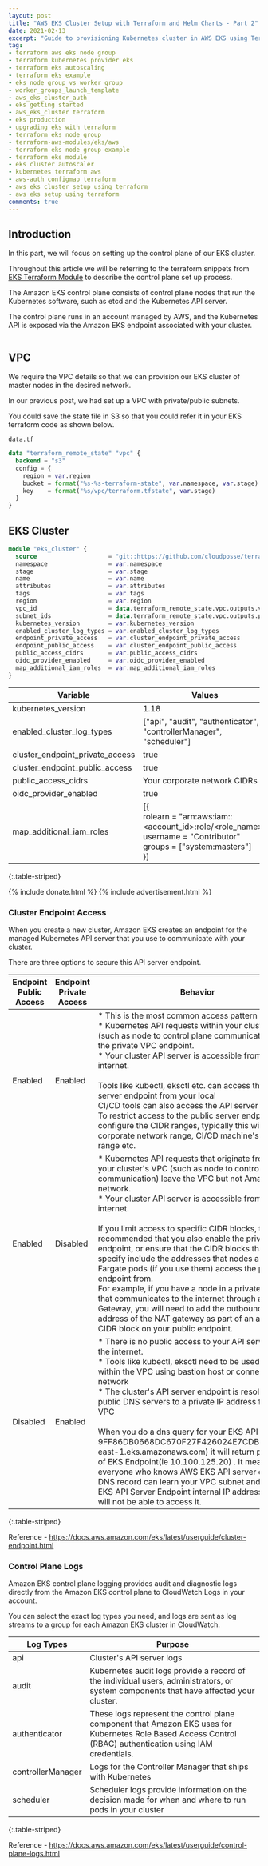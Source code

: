 ```yaml
---
layout: post
title: "AWS EKS Cluster Setup with Terraform and Helm Charts - Part 2"
date: 2021-02-13
excerpt: "Guide to provisioning Kubernetes cluster in AWS EKS using Terraform and Helm Charts"
tag:
- terraform aws eks node group
- terraform kubernetes provider eks
- terraform eks autoscaling
- terraform eks example
- eks node group vs worker group
- worker_groups_launch_template
- aws_eks_cluster_auth
- eks getting started
- aws_eks_cluster terraform
- eks production
- upgrading eks with terraform
- terraform eks node group
- terraform-aws-modules/eks/aws
- terraform eks node group example
- terraform eks module
- eks cluster autoscaler
- kubernetes terraform aws
- aws-auth configmap terraform
- aws eks cluster setup using terraform
- aws eks setup using terraform
comments: true
---
```


## Introduction

In this part, we will focus on setting up the control plane of our EKS cluster.

Throughout this article we will be referring to the terraform snippets from [EKS Terraform Module](https://github.com/cloudposse/terraform-aws-eks-cluster) to describe the control plane set up process.

The Amazon EKS control plane consists of control plane nodes that run the Kubernetes software, such as etcd and the Kubernetes API server. 

The control plane runs in an account managed by AWS, and the Kubernetes API is exposed via the Amazon EKS endpoint associated with your cluster.

<figure>
    <a href="{{ site.url }}/assets/img/2021/02/eks-control-plane.png">
        <picture>
            <source type="image/webp" srcset="{{ site.url }}/assets/img/2021/02/eks-control-plane.webp">
            <source type="image/png" srcset="{{ site.url }}/assets/img/2021/02/eks-control-plane.png">
            <img src="{{ site.url }}/assets/img/2021/02/eks-control-plane.png" alt="">
        </picture>
    </a>
</figure>

## VPC

We require the VPC details so that we can provision our EKS cluster of master nodes in the desired network.

In our previous post, we had set up a VPC with private/public subnets. 

You could save the state file in S3 so that you could refer it in your EKS terraform code as shown below.

`data.tf`

```terraform
data "terraform_remote_state" "vpc" {
  backend = "s3"
  config = {
    region = var.region
    bucket = format("%s-%s-terraform-state", var.namespace, var.stage)
    key    = format("%s/vpc/terraform.tfstate", var.stage)
  }
}
```

## EKS Cluster

```terraform
module "eks_cluster" {
  source                    = "git::https://github.com/cloudposse/terraform-aws-eks-cluster.git?ref=master"
  namespace                 = var.namespace
  stage                     = var.stage
  name                      = var.name
  attributes                = var.attributes
  tags                      = var.tags
  region                    = var.region
  vpc_id                    = data.terraform_remote_state.vpc.outputs.vpc_id
  subnet_ids                = data.terraform_remote_state.vpc.outputs.private_subnets
  kubernetes_version        = var.kubernetes_version
  enabled_cluster_log_types = var.enabled_cluster_log_types
  endpoint_private_access   = var.cluster_endpoint_private_access
  endpoint_public_access    = var.cluster_endpoint_public_access
  public_access_cidrs       = var.public_access_cidrs
  oidc_provider_enabled     = var.oidc_provider_enabled
  map_additional_iam_roles  = var.map_additional_iam_roles
}
```

|Variable|Values|
|---|---|
|kubernetes_version |1.18 |
|enabled_cluster_log_types | ["api", "audit", "authenticator", "controllerManager", "scheduler"] |
|cluster_endpoint_private_access | true |
|cluster_endpoint_public_access | true |
|public_access_cidrs |Your corporate network CIDRs |
|oidc_provider_enabled |true |
|map_additional_iam_roles |[{<br/>rolearn = "arn:aws:iam::\<account_id\>:role/\<role_name\>"<br/>username = "Contributor"<br/>groups = ["system:masters"]<br/>}] |
{:.table-striped} 

{% include donate.html %}
{% include advertisement.html %}

### Cluster Endpoint Access

When you create a new cluster, Amazon EKS creates an endpoint for the managed Kubernetes API server that you use to communicate with your cluster.

There are three options to secure this API server endpoint.

|Endpoint Public Access|Endpoint Private Access|Behavior|
|--|--|--|
|Enabled |Enabled|* This is the most common access pattern<br/>* Kubernetes API requests within your cluster's VPC (such as node to control plane communication) use the private VPC endpoint.<br/>* Your cluster API server is accessible from the internet.<br/><br/>Tools like kubectl, eksctl etc. can access the API server endpoint from your local<br/>CI/CD tools can also access the API server endpoint<br/>To restrict access to the public server endpoint we configure the CIDR ranges, typically this will be your corporate network range, CI/CD machine's address range etc. |
|Enabled|Disabled|* Kubernetes API requests that originate from within your cluster's VPC (such as node to control plane communication) leave the VPC but not Amazon's network.<br/>* Your cluster API server is accessible from the internet.<br/><br/>If you limit access to specific CIDR blocks, then it is recommended that you also enable the private endpoint, or ensure that the CIDR blocks that you specify include the addresses that nodes and Fargate pods (if you use them) access the public endpoint from.<br/>For example, if you have a node in a private subnet that communicates to the internet through a NAT Gateway, you will need to add the outbound IP address of the NAT gateway as part of an allowed CIDR block on your public endpoint.|
|Disabled|Enabled|* There is no public access to your API server from the internet.<br/>* Tools like kubectl, eksctl need to be used from within the VPC using bastion host or connected network<br/>* The cluster's API server endpoint is resolved by public DNS servers to a private IP address from the VPC<br/><br/> When you do a dns query for your EKS API URL (ie 9FF86DB0668DC670F27F426024E7CDBD.sk1.us-east-1.eks.amazonaws.com) it will return private IP of EKS Endpoint(ie 10.100.125.20) . It means everyone who knows AWS EKS API server endpoint DNS record can learn your VPC subnet and AWS EKS API Server Endpoint internal IP address but they will not be able to access it.|
{:.table-striped} 


Reference - <https://docs.aws.amazon.com/eks/latest/userguide/cluster-endpoint.html>

### Control Plane Logs

Amazon EKS control plane logging provides audit and diagnostic logs directly from the Amazon EKS control plane to CloudWatch Logs in your account.

You can select the exact log types you need, and logs are sent as log streams to a group for each Amazon EKS cluster in CloudWatch.

|Log Types|Purpose|
|--|--|
|api |Cluster's API server logs |
|audit |  Kubernetes audit logs provide a record of the individual users, administrators, or system components that have affected your cluster. |
|authenticator |  These logs represent the control plane component that Amazon EKS uses for Kubernetes Role Based Access Control (RBAC) authentication using IAM credentials. |
|controllerManager| Logs for the Controller Manager that ships with Kubernetes |
|scheduler | Scheduler logs provide information on the decision made for when and where to run pods in your cluster|
{:.table-striped} 

Reference - <https://docs.aws.amazon.com/eks/latest/userguide/control-plane-logs.html>